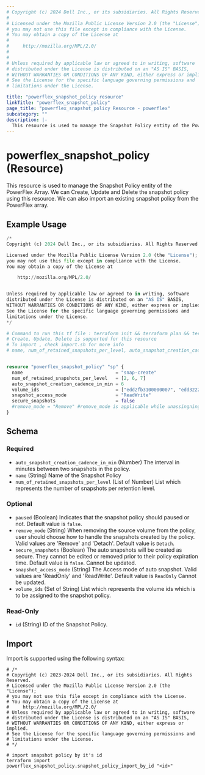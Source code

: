 ```yaml
---
# Copyright (c) 2024 Dell Inc., or its subsidiaries. All Rights Reserved.
# 
# Licensed under the Mozilla Public License Version 2.0 (the "License");
# you may not use this file except in compliance with the License.
# You may obtain a copy of the License at
# 
#     http://mozilla.org/MPL/2.0/
# 
# 
# Unless required by applicable law or agreed to in writing, software
# distributed under the License is distributed on an "AS IS" BASIS,
# WITHOUT WARRANTIES OR CONDITIONS OF ANY KIND, either express or implied.
# See the License for the specific language governing permissions and
# limitations under the License.

title: "powerflex_snapshot_policy resource"
linkTitle: "powerflex_snapshot_policy"
page_title: "powerflex_snapshot_policy Resource - powerflex"
subcategory: ""
description: |-
  This resource is used to manage the Snapshot Policy entity of the PowerFlex Array. We can Create, Update and Delete the snapshot policy using this resource. We can also import an existing snapshot policy from the PowerFlex array.
---
```


# powerflex_snapshot_policy (Resource)

This resource is used to manage the Snapshot Policy entity of the PowerFlex Array. We can Create, Update and Delete the snapshot policy using this resource. We can also import an existing snapshot policy from the PowerFlex array.


## Example Usage

```terraform
/*
Copyright (c) 2024 Dell Inc., or its subsidiaries. All Rights Reserved.

Licensed under the Mozilla Public License Version 2.0 (the "License");
you may not use this file except in compliance with the License.
You may obtain a copy of the License at

    http://mozilla.org/MPL/2.0/


Unless required by applicable law or agreed to in writing, software
distributed under the License is distributed on an "AS IS" BASIS,
WITHOUT WARRANTIES OR CONDITIONS OF ANY KIND, either express or implied.
See the License for the specific language governing permissions and
limitations under the License.
*/

# Command to run this tf file : terraform init && terraform plan && terraform apply
# Create, Update, Delete is supported for this resource
# To import , check import.sh for more info
# name, num_of_retained_snapshots_per_level, auto_snapshot_creation_cadence_in_min is the required parameter to create or update 


resource "powerflex_snapshot_policy" "sp" {
  name                                  = "snap-create"
  num_of_retained_snapshots_per_level   = [2, 6, 7]
  auto_snapshot_creation_cadence_in_min = 6
  volume_ids                            = ["edd2fb3100000007", "edd322270000000a"] # assigning or unassigning volumes to snapshot policy
  snapshot_access_mode                  = "ReadWrite"                              # Cannot be updated after creation. It only supports two values : ReadOnly / ReadWrite
  secure_snapshots                      = false                                    # Cannot be updated after creation
  #remove_mode = "Remove" #remove_mode is applicable while unassingning the volumes from the snapshot policy. It only supports two values : Remove / Detach
}
```

<!-- schema generated by tfplugindocs -->
## Schema

### Required

- `auto_snapshot_creation_cadence_in_min` (Number) The interval in minutes between two snapshots in the policy.
- `name` (String) Name of the Snapshot Policy
- `num_of_retained_snapshots_per_level` (List of Number) List which represents the number of snapshots per retention level.

### Optional

- `paused` (Boolean) Indicates that the snapshot policy should paused or not. Default value is `false`.
- `remove_mode` (String) When removing the source volume from the policy, user should choose how to handle the snapshots created by the policy. Valid values are 'Remove' and 'Detach'. Default value is `Detach`.
- `secure_snapshots` (Boolean) The auto snapshots will be created as secure. They cannot be edited or removed prior to their policy expiration time. Default value is `false`. Cannot be updated.
- `snapshot_access_mode` (String) The Access mode of auto snapshot. Valid values are 'ReadOnly' and 'ReadWrite'. Default value is `ReadOnly` Cannot be updated.
- `volume_ids` (Set of String) List which represents the volume ids which is to be assigned to the snapshot policy.

### Read-Only

- `id` (String) ID of the Snapshot Policy.

## Import

Import is supported using the following syntax:

```shell
# /*
# Copyright (c) 2023-2024 Dell Inc., or its subsidiaries. All Rights Reserved.
# Licensed under the Mozilla Public License Version 2.0 (the "License");
# you may not use this file except in compliance with the License.
# You may obtain a copy of the License at
#     http://mozilla.org/MPL/2.0/
# Unless required by applicable law or agreed to in writing, software
# distributed under the License is distributed on an "AS IS" BASIS,
# WITHOUT WARRANTIES OR CONDITIONS OF ANY KIND, either express or implied.
# See the License for the specific language governing permissions and
# limitations under the License.
# */

# import snapshot policy by it's id
terraform import powerflex_snapshot_policy.snapshot_policy_import_by_id "<id>"
```